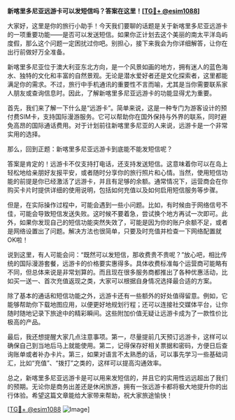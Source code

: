 **新喀里多尼亚远游卡可以发短信吗？答案在这里！[[TG💪+ @esim1088](https://t.me/s/esim1088)]**

大家好，这里是你的旅行小助手！今天我们要聊的话题是关于新喀里多尼亚远游卡的一项重要功能——是否可以发送短信。如果你正计划去这个美丽的南太平洋岛屿度假，那么这个问题一定困扰过你吧。别担心，接下来我会为你详细解答，让你在出行前做好万全准备。

新喀里多尼亚位于澳大利亚东北方向，是一个风景如画的地方，拥有迷人的蓝色海水、独特的文化和丰富的自然景观。无论是潜水爱好者还是文化探索者，这里都能满足你的需求。不过，旅行中手机通讯的重要性不言而喻，尤其是当你需要联系家人朋友或查询信息时。因此，了解新喀里多尼亚远游卡的功能显得尤为重要。

首先，我们来了解一下什么是“远游卡”。简单来说，这是一种专门为游客设计的预付费SIM卡，支持国际漫游服务。它可以帮助你在国外保持与外界的联系，同时避免高昂的国际通话费用。对于计划前往新喀里多尼亚的人来说，远游卡是一个非常实用的选择。

那么，回到正题：新喀里多尼亚远游卡到底能不能发短信呢？

答案是肯定的！远游卡不仅支持打电话，还支持发送短信。这意味着你可以在岛上轻松地给亲朋好友报平安，或者随时分享你的旅行照片和心情。当然，使用短信功能的前提是你已经激活了远游卡，并且有足够的余额。通常情况下，运营商会在你购买卡片时提供详细的使用说明，包括如何充值以及如何启用短信服务等步骤。

但是，在实际操作过程中，可能会遇到一些小问题。比如，有时候由于网络信号不佳，可能会导致短信发送失败。这时候不要着急，尝试换个地方再试一次即可。此外，如果你发现自己的短信功能突然失效了，可能是因为你的账户余额不足，或者是网络设置出了问题。解决方法也很简单，只要及时充值并检查一下网络配置就OK啦！

说到这里，有人可能会问：“既然可以发短信，那收费贵不贵呢？”放心吧，相比传统的国际漫游套餐，远游卡的价格要实惠得多。具体收费标准每个运营商可能略有不同，但总体来说是非常划算的。而且现在很多服务商都推出了各种优惠活动，比如买一送一、首次充值返现之类，大家可以根据自身情况选择最合适的方案。

除了基本的通话和短信功能之外，远游卡还有一些额外的好处值得留意。例如，它能够帮助你下载地图应用，以便更好地规划行程；还可以连接社交媒体平台，让你随时随地记录下旅途中的精彩瞬间。这些附加价值无疑让远游卡成为了一款性价比极高的产品。

最后，我还想提醒大家几点注意事项。第一，尽量提前几天预订远游卡，这样可以确保自己到当地后马上就能使用。第二，记得保存好相关票据和密码，方便日后查询账单或者补办卡片。第三，如果对语言不太熟悉的话，可以事先学习一些基础词汇，比如“充值”、“拨打”之类的，这样可以提高沟通效率。

总之，新喀里多尼亚远游卡是可以用来发短信的，并且它的实用性远远超出了我们的预期。无论你是商务出差还是休闲旅游，拥有一张远游卡都将极大地提升你的出行体验。希望这篇文章能给大家带来帮助，祝大家旅途愉快！

[[TG💪+ @esim1088](https://t.me/s/esim1088) ![Image](https://i.postimg.cc/4NQfJmqS/Snipaste-2025-05-13-00-14-12.png)]